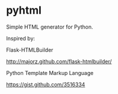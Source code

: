 pyhtml
======

Simple HTML generator for Python.

Inspired by:

Flask-HTMLBuilder

http://majorz.github.com/flask-htmlbuilder/

Python Template Markup Language

https://gist.github.com/3516334

